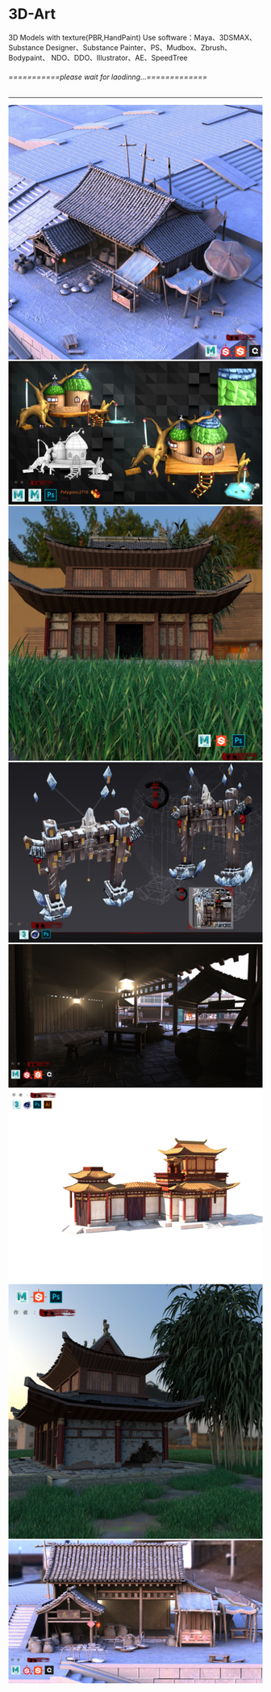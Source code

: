 # 3D-Art
3D Models with texture(PBR,HandPaint)
Use software：Maya、3DSMAX、Substance Designer、Substance Painter、PS、Mudbox、Zbrush、Bodypaint、
NDO、DDO、Illustrator、AE、SpeedTree
###### ===========please wait for laodinng...=============
------------
[![](https://github.com/HyrChao/3D-Art/blob/master/3D/05-2.jpg?raw=true)](https://github.com/HyrChao/3D-Art/blob/master/3D/05-2.jpg?raw=true)
[![](https://github.com/HyrChao/3D-Art/blob/master/3D/04.jpg?raw=true)](https://github.com/HyrChao/3D-Art/blob/master/3D/04.jpg?raw=true)
[![](https://github.com/HyrChao/3D-Art/blob/master/3D/03-3.jpg?raw=true)](https://github.com/HyrChao/3D-Art/blob/master/3D/03-3.jpg?raw=true)
[![](https://github.com/HyrChao/3D-Art/blob/master/3D/1.jpg?raw=true)](https://github.com/HyrChao/3D-Art/blob/master/3D/1.jpg?raw=true)
[![](https://github.com/HyrChao/3D-Art/blob/master/3D/05-3.jpg?raw=true)](https://github.com/HyrChao/3D-Art/blob/master/3D/05-3.jpg?raw=true)
[![](https://github.com/HyrChao/3D-Art/blob/master/3D/02.jpg?raw=true)](https://github.com/HyrChao/3D-Art/blob/master/3D/02.jpg?raw=true)
[![](https://github.com/HyrChao/3D-Art/blob/master/3D/03-2.jpg?raw=true)](https://github.com/HyrChao/3D-Art/blob/master/3D/03-2.jpg?raw=true)
[![](https://github.com/HyrChao/3D-Art/blob/master/3D/05.jpg?raw=true)](https://github.com/HyrChao/3D-Art/blob/master/3D/05.jpg?raw=true)
